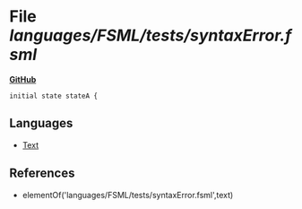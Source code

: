 # File _languages/FSML/tests/syntaxError.fsml_
**[GitHub](https://github.com/softlang/yas/blob/master/languages/FSML/tests/syntaxError.fsml)**
```
initial state stateA {
```

## Languages
* [Text](../languages/Text.md)

## References
* elementOf('languages/FSML/tests/syntaxError.fsml',text)
